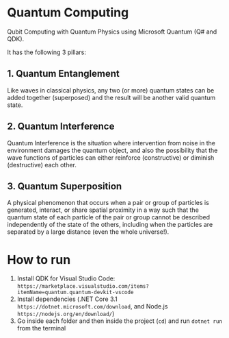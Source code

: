 # Quantum Computing

Qubit Computing with Quantum Physics using Microsoft Quantum (Q# and QDK).

It has the following 3 pillars:

## 1. Quantum Entanglement
Like waves in classical physics, any two (or more) quantum states can be added together (superposed) and the result will be another valid quantum state.

## 2. Quantum Interference
Quantum Interference is the situation where intervention from noise in the environment damages the quantum object, and also the possibility that the wave functions of particles can either reinforce (constructive) or diminish (destructive) each other.

## 3. Quantum Superposition
A physical phenomenon that occurs when a pair or group of particles is generated, interact, or share spatial proximity in a way such that the quantum state of each particle of the pair or group cannot be described independently of the state of the others, including when the particles are separated by a large distance (even the whole universe!).

# How to run

1. Install QDK for Visual Studio Code: `https://marketplace.visualstudio.com/items?itemName=quantum.quantum-devkit-vscode`
2. Install dependencies (.NET Core 3.1 `https://dotnet.microsoft.com/download`, and Node.js `https://nodejs.org/en/download/`)
3. Go inside each folder and then inside the project (`cd`) and run `dotnet run` from the terminal
